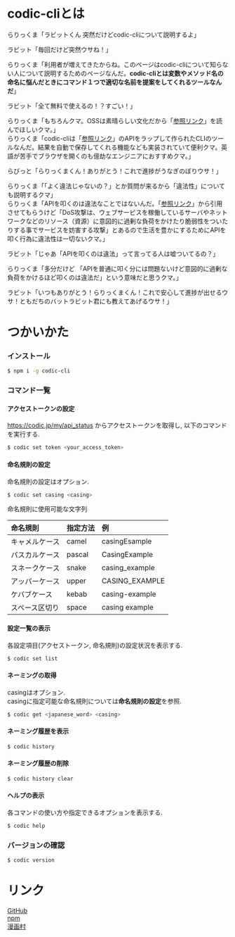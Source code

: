 # codic-cliとは
らりっくま「ラビットくん 突然だけどcodic-cliについて説明するよ」

ラビット「毎回だけど突然ウサね！」

らりっくま「利用者が増えてきたからね。このページはcodic-cliについて知らない人について説明するためのページなんだ。**codic-cliとは変数やメソッド名の命名に悩んだときにコマンド１つで適切な名前を提案をしてくれるツールなんだ**」

ラビット「全て無料で使えるの！？すごい！」

らりっくま「もちろんクマ。OSSは素晴らしい文化だから「[参照リンク](http://www.opensource.jp/osd/osd-japanese.html)」を読んでほしいクマ。」  
らりっくま「codic-cliは「[参照リンク](https://codic.jp/)」のAPIをラップして作られたCLIのツールなんだ。結果を自動で保存してくれる機能なども実装されていて便利クマ。英語が苦手でブラウザを開くのも億劫なエンジニアにおすすめクマ。」

らびっと「らりっくまくん！ありがとう！これで進捗がうなぎのぼりウサ！」

らりっくま「「よく違法じゃないの？」とか質問が来るから「違法性」についても説明するクマ」  
らりっくま「APIを叩くのは違法なことではないんだ。「[参照リンク](https://ja.wikipedia.org/wiki/DoS%E6%94%BB%E6%92%83)」から引用させてもらうけど「DoS攻撃は、ウェブサービスを稼働しているサーバやネットワークなどのリソース（資源）に意図的に過剰な負荷をかけたり脆弱性をついたりする事でサービスを妨害する攻撃」とあるので生活を豊かにするためにAPIを叩く行為に違法性は一切ないクマ。」

ラビット「じゃあ「APIを叩くのは違法」って言ってる人は嘘ついてるの？」

らりっくま「多分だけど 「APIを普通に叩く分には問題ないけど意図的に過剰な負荷をかけるほど叩くのは違法だ」という意味だと思うクマ。」

ラビット「いつもありがとう！らりっくまくん！これで安心して進捗が出せるウサ！ともだちのバットラビット君にも教えてあげるウサ！」

# つかいかた

### インストール

```bash
$ npm i -g codic-cli
```

### コマンド一覧

#### アクセストークンの設定

https://codic.jp/my/api_status からアクセストークンを取得し, 以下のコマンドを実行する.

```bash
$ codic set token <your_access_token>
```

#### 命名規則の設定

命名規則の設定はオプション.

```bash
$ codic set casing <casing>
```

命名規則に使用可能な文字列

|命名規則|指定方法|例|
|:--|:--|:--|
|キャメルケース|camel|casingEsample|
|パスカルケース|pascal|CasingExample|
|スネークケース|snake|casing_example|
|アッパーケース|upper|CASING_EXAMPLE|
|ケバブケース|kebab|casing-example|
|スペース区切り|space|casing example|

#### 設定一覧の表示

各設定項目(アクセストークン, 命名規則)の設定状況を表示する.

```bash
$ codic set list
```

#### ネーミングの取得

casingはオプション.  
casingに指定可能な命名規則については**命名規則の設定**を参照.

```bash
$ codic get <japanese_word> <casing>
```

#### ネーミング履歴を表示

```bash
$ codic history
```

#### ネーミング履歴の削除

```bash
$ codic history clear
```

#### ヘルプの表示

各コマンドの使い方や指定できるオプションを表示する.

```bash
$ codic help
```

### バージョンの確認

```bash
$ codic version
```

# リンク

[GitHub](https://github.com/tyokinuhata/codic-cli)  
[npm](https://www.npmjs.com/package/codic-cli)  
[漫画村](http://mangamura.org/)  